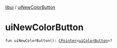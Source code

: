 [libui](index.md) / [uiNewColorButton](./ui-new-color-button.md)

# uiNewColorButton

`fun uiNewColorButton(): `[`CPointer`](../kotlinx.cinterop/-c-pointer/index.md)`<`[`uiColorButton`](ui-color-button.md)`>?`